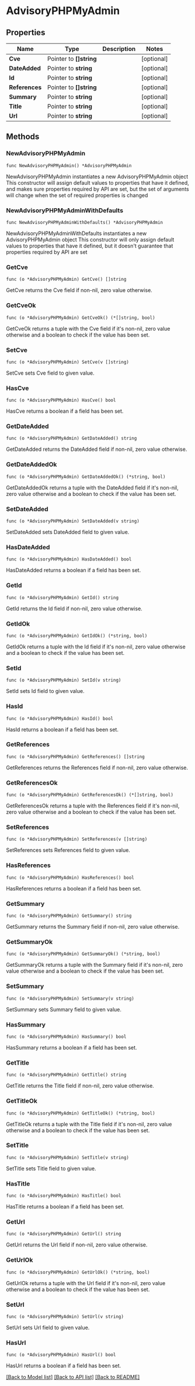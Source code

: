 # AdvisoryPHPMyAdmin

## Properties

Name | Type | Description | Notes
------------ | ------------- | ------------- | -------------
**Cve** | Pointer to **[]string** |  | [optional] 
**DateAdded** | Pointer to **string** |  | [optional] 
**Id** | Pointer to **string** |  | [optional] 
**References** | Pointer to **[]string** |  | [optional] 
**Summary** | Pointer to **string** |  | [optional] 
**Title** | Pointer to **string** |  | [optional] 
**Url** | Pointer to **string** |  | [optional] 

## Methods

### NewAdvisoryPHPMyAdmin

`func NewAdvisoryPHPMyAdmin() *AdvisoryPHPMyAdmin`

NewAdvisoryPHPMyAdmin instantiates a new AdvisoryPHPMyAdmin object
This constructor will assign default values to properties that have it defined,
and makes sure properties required by API are set, but the set of arguments
will change when the set of required properties is changed

### NewAdvisoryPHPMyAdminWithDefaults

`func NewAdvisoryPHPMyAdminWithDefaults() *AdvisoryPHPMyAdmin`

NewAdvisoryPHPMyAdminWithDefaults instantiates a new AdvisoryPHPMyAdmin object
This constructor will only assign default values to properties that have it defined,
but it doesn't guarantee that properties required by API are set

### GetCve

`func (o *AdvisoryPHPMyAdmin) GetCve() []string`

GetCve returns the Cve field if non-nil, zero value otherwise.

### GetCveOk

`func (o *AdvisoryPHPMyAdmin) GetCveOk() (*[]string, bool)`

GetCveOk returns a tuple with the Cve field if it's non-nil, zero value otherwise
and a boolean to check if the value has been set.

### SetCve

`func (o *AdvisoryPHPMyAdmin) SetCve(v []string)`

SetCve sets Cve field to given value.

### HasCve

`func (o *AdvisoryPHPMyAdmin) HasCve() bool`

HasCve returns a boolean if a field has been set.

### GetDateAdded

`func (o *AdvisoryPHPMyAdmin) GetDateAdded() string`

GetDateAdded returns the DateAdded field if non-nil, zero value otherwise.

### GetDateAddedOk

`func (o *AdvisoryPHPMyAdmin) GetDateAddedOk() (*string, bool)`

GetDateAddedOk returns a tuple with the DateAdded field if it's non-nil, zero value otherwise
and a boolean to check if the value has been set.

### SetDateAdded

`func (o *AdvisoryPHPMyAdmin) SetDateAdded(v string)`

SetDateAdded sets DateAdded field to given value.

### HasDateAdded

`func (o *AdvisoryPHPMyAdmin) HasDateAdded() bool`

HasDateAdded returns a boolean if a field has been set.

### GetId

`func (o *AdvisoryPHPMyAdmin) GetId() string`

GetId returns the Id field if non-nil, zero value otherwise.

### GetIdOk

`func (o *AdvisoryPHPMyAdmin) GetIdOk() (*string, bool)`

GetIdOk returns a tuple with the Id field if it's non-nil, zero value otherwise
and a boolean to check if the value has been set.

### SetId

`func (o *AdvisoryPHPMyAdmin) SetId(v string)`

SetId sets Id field to given value.

### HasId

`func (o *AdvisoryPHPMyAdmin) HasId() bool`

HasId returns a boolean if a field has been set.

### GetReferences

`func (o *AdvisoryPHPMyAdmin) GetReferences() []string`

GetReferences returns the References field if non-nil, zero value otherwise.

### GetReferencesOk

`func (o *AdvisoryPHPMyAdmin) GetReferencesOk() (*[]string, bool)`

GetReferencesOk returns a tuple with the References field if it's non-nil, zero value otherwise
and a boolean to check if the value has been set.

### SetReferences

`func (o *AdvisoryPHPMyAdmin) SetReferences(v []string)`

SetReferences sets References field to given value.

### HasReferences

`func (o *AdvisoryPHPMyAdmin) HasReferences() bool`

HasReferences returns a boolean if a field has been set.

### GetSummary

`func (o *AdvisoryPHPMyAdmin) GetSummary() string`

GetSummary returns the Summary field if non-nil, zero value otherwise.

### GetSummaryOk

`func (o *AdvisoryPHPMyAdmin) GetSummaryOk() (*string, bool)`

GetSummaryOk returns a tuple with the Summary field if it's non-nil, zero value otherwise
and a boolean to check if the value has been set.

### SetSummary

`func (o *AdvisoryPHPMyAdmin) SetSummary(v string)`

SetSummary sets Summary field to given value.

### HasSummary

`func (o *AdvisoryPHPMyAdmin) HasSummary() bool`

HasSummary returns a boolean if a field has been set.

### GetTitle

`func (o *AdvisoryPHPMyAdmin) GetTitle() string`

GetTitle returns the Title field if non-nil, zero value otherwise.

### GetTitleOk

`func (o *AdvisoryPHPMyAdmin) GetTitleOk() (*string, bool)`

GetTitleOk returns a tuple with the Title field if it's non-nil, zero value otherwise
and a boolean to check if the value has been set.

### SetTitle

`func (o *AdvisoryPHPMyAdmin) SetTitle(v string)`

SetTitle sets Title field to given value.

### HasTitle

`func (o *AdvisoryPHPMyAdmin) HasTitle() bool`

HasTitle returns a boolean if a field has been set.

### GetUrl

`func (o *AdvisoryPHPMyAdmin) GetUrl() string`

GetUrl returns the Url field if non-nil, zero value otherwise.

### GetUrlOk

`func (o *AdvisoryPHPMyAdmin) GetUrlOk() (*string, bool)`

GetUrlOk returns a tuple with the Url field if it's non-nil, zero value otherwise
and a boolean to check if the value has been set.

### SetUrl

`func (o *AdvisoryPHPMyAdmin) SetUrl(v string)`

SetUrl sets Url field to given value.

### HasUrl

`func (o *AdvisoryPHPMyAdmin) HasUrl() bool`

HasUrl returns a boolean if a field has been set.


[[Back to Model list]](../README.md#documentation-for-models) [[Back to API list]](../README.md#documentation-for-api-endpoints) [[Back to README]](../README.md)


